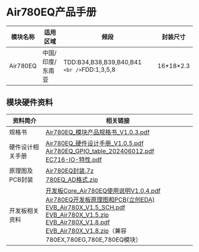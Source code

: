 # Air780EQ产品手册

| 模块名称 | 适用区域         | 频段                                         | 封装尺寸    |
| -------- | ---------------- | -------------------------------------------- | ----------- |
| Air780EQ | 中国/印度/东南亚 | TDD:B34,B38,B39,B40,B41 `<br />`FDD:1,3,5,8 | 16\*18\*2.3 |

## 模块硬件资料

| 资料简介         | 相关链接                                                                                                                                                                                                                                                                                                                                                                                                                                                                                                                                                                                                                                                                                                                                                                                                                                    |
| ---------------- | ------------------------------------------------------------------------------------------------------------------------------------------------------------------------------------------------------------------------------------------------------------------------------------------------------------------------------------------------------------------------------------------------------------------------------------------------------------------------------------------------------------------------------------------------------------------------------------------------------------------------------------------------------------------------------------------------------------------------------------------------------------------------------------------------------------------------------------------- |
| 规格书           | [Air780EQ_模块产品规格书_V1.0.3.pdf](https://cdn.openluat-luatcommunity.openluat.com/attachment/20240813113700784_Air780EQ_模块产品规格书_V1.0.3.pdf)                                                                                                                                                                                                                                                                                                                                                                                                                                                                                                                                                                                                                                                                                          |
| 硬件设计相关手册 | [Air780EQ_硬件设计手册_V1.0.5.pdf](https://cdn.openluat-luatcommunity.openluat.com/attachment/20240820201959190_Air780EQ_硬件设计手册_V1.0.5.pdf) <br />[Air780EQ_GPIO_table_202406012.pdf](https://cdn.openluat-luatcommunity.openluat.com/attachment/20240612095831946_Air780EL&780ETGG&780ETG&700EL&700EY&700EC_GPIO_table_202406012.pdf)<br />[EC716-IO-特性.pdf](https://cdn.openluat-luatcommunity.openluat.com/attachment/20240508154944217_EC716-IO-特性.pdf)                                                                                                                                                                                                                                                                                                                                                                            |
| 原理图及PCB封装  | [Air780EQ封装.7z](https://cdn.openluat-luatcommunity.openluat.com/attachment/20231201161306641_Air780ET&L封装.7z)<br />[780EQ_AD格式.zip](https://cdn.openluat-luatcommunity.openluat.com/attachment/20231205101545667_780ET&L_AD格式.zip)                                                                                                                                                                                                                                                                                                                                                                                                                                                                                                                                                                                                      |
| 开发板相关资料   | [开发板Core_Air780EQ使用说明V1.0.4.pdf](https://cdn.openluat-luatcommunity.openluat.com/attachment/20230627145255005_开发板Core_Air780E使用说明V1.0.4.pdf)<br />[Air780EQ开发板原理图和PCB(立创EDA)](https://oshwhub.com/luat/evb_air780x_v1-6 "780X开发板原理图和PCB(立创EDA)")<br />[EVB_Air780X_V1.5_SCH.pdf](https://cdn.openluat-luatcommunity.openluat.com/attachment/20230705082334351_EVB_Air780X_V1.5_SCH.pdf)<br />[EVB_Air780X_V1.5.zip](https://cdn.openluat-luatcommunity.openluat.com/attachment/20230705082416943_EVB_Air780X_V1.5.zip)<br />[EVB_Air780X_V1.8.pdf](https://cdn.openluat-luatcommunity.openluat.com/attachment/20231222160117780_EVB_Air780X_V1.8.pdf)<br />[EVB_Air780X_V1.8.zip](https://cdn.openluat-luatcommunity.openluat.com/attachment/20230329163731051_EVB_Air780X_V1.8.zip)（兼容780EX,780EG,780E,780EQ模块） |

